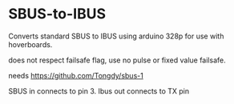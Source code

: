 # SBUS-to-IBUS
Converts standard  SBUS to IBUS using arduino 328p for use with hoverboards.


does not respect failsafe flag, use no pulse or fixed value failsafe.



needs https://github.com/Tongdy/sbus-1



SBUS in connects to pin 3.
Ibus out connects to TX pin

